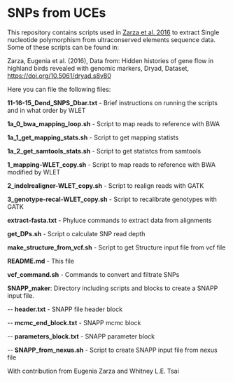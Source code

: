 # SNPs from UCEs
This repository contains scripts used in [Zarza et al. 2016](https://onlinelibrary.wiley.com/doi/full/10.1111/mec.13813) to extract Single nucleotide polymorphism from ultraconserved elements sequence data. Some of these scripts can be found in:

Zarza, Eugenia et al. (2016), Data from: Hidden histories of gene flow in highland birds revealed with genomic markers, Dryad, Dataset, https://doi.org/10.5061/dryad.s8v80

Here you can file the following files:

**11-16-15_Dend_SNPS_Dbar.txt** - Brief instructions on running the scripts and in what order by WLET

**1a_0_bwa_mapping_loop.sh** - Script to map reads to reference with BWA

**1a_1_get_mapping_stats.sh** - Script to get mapping statists

**1a_2_get_samtools_stats.sh** - Script to get statistcs from samtools

**1_mapping-WLET_copy.sh** - Script to map reads to reference with BWA modified by WLET

**2_indelrealigner-WLET_copy.sh** - Script to realign reads with GATK

**3_genotype-recal-WLET_copy.sh** - Script to recalibrate genotypes with GATK

**extract-fasta.txt** - Phyluce commands to extract data from alignments

**get_DPs.sh** - Script o calculate SNP read depth

**make_structure_from_vcf.sh** - Script to get Structure input file from vcf file

**README.md** - This file

**vcf_command.sh** - Commands to convert and filtrate SNPs

**SNAPP_maker**: Directory including scripts and blocks to create a SNAPP input file.

  -- **header.txt** - SNAPP file header block

  -- **mcmc_end_block.txt** - SNAPP mcmc block

  -- **parameters_block.txt** - SNAPP parameter block

  -- **SNAPP_from_nexus.sh** - Script to create SNAPP input file from nexus file


 With contribution from Eugenia Zarza and Whitney L.E. Tsai
